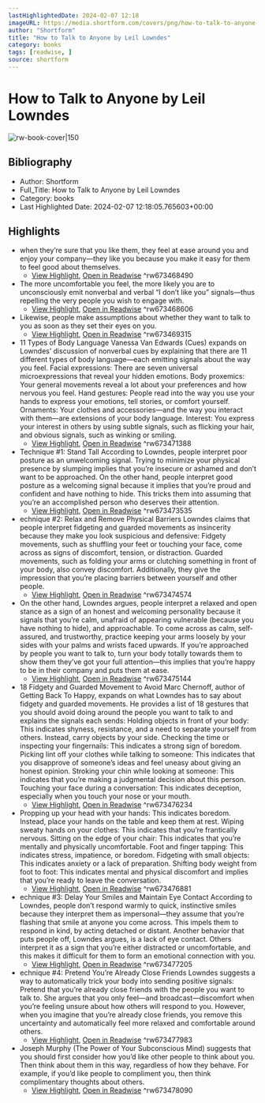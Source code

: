 ```yaml
---
lastHighlightedDate: 2024-02-07 12:18
imageURL: https://media.shortform.com/covers/png/how-to-talk-to-anyone-cover.png
author: "Shortform"
title: "How to Talk to Anyone by Leil Lowndes"
category: books
tags: [readwise, ]
source: shortform
---
```

# How to Talk to Anyone by Leil Lowndes

![rw-book-cover|150](https://media.shortform.com/covers/png/how-to-talk-to-anyone-cover.png)

## Bibliography
- Author: Shortform
- Full_Title: How to Talk to Anyone by Leil Lowndes
- Category: books
- Last Highlighted Date: 2024-02-07 12:18:05.765603+00:00

## Highlights
- when they’re sure that you like them, they feel at ease around you and enjoy your company—they like you because you make it easy for them to feel good about themselves.
    - [View Highlight](https://www.shortform.com/app/highlights/d4d674eb-4d3c-4ebb-9516-b048e909eabf), [Open in Readwise](https://readwise.io/open/673468490)
^rw673468490
- The more uncomfortable you feel, the more likely you are to unconsciously emit nonverbal and verbal “I don’t like you” signals—thus repelling the very people you wish to engage with.
    - [View Highlight](https://www.shortform.com/app/highlights/7ee47a9b-44ae-442e-b935-dafdeda0b509), [Open in Readwise](https://readwise.io/open/673468606)
^rw673468606
- Likewise, people make assumptions about whether they want to talk to you as soon as they set their eyes on you.
    - [View Highlight](https://www.shortform.com/app/highlights/bd451b9a-fcdb-4242-a240-02e0a3158c60), [Open in Readwise](https://readwise.io/open/673469315)
^rw673469315
- 11 Types of Body Language
  Vanessa Van Edwards (Cues) expands on Lowndes’ discussion of nonverbal cues by explaining that there are 11 different types of body language—each emitting signals about the way you feel.
  Facial expressions: There are seven universal microexpressions that reveal your hidden emotions.
  Body proxemics: Your general movements reveal a lot about your preferences and how nervous you feel.
  Hand gestures: People read into the way you use your hands to express your emotions, tell stories, or comfort yourself.
  Ornaments: Your clothes and accessories—and the way you interact with them—are extensions of your body language.
  Interest: You express your interest in others by using subtle signals, such as flicking your hair, and obvious signals, such as winking or smiling.
    - [View Highlight](https://www.shortform.com/app/highlights/9d2f7123-08b5-4211-ae27-c001cf2dd4b2), [Open in Readwise](https://readwise.io/open/673471388)
^rw673471388
- Technique #1: Stand Tall
  According to Lowndes, people interpret poor posture as an unwelcoming signal. Trying to minimize your physical presence by slumping implies that you’re insecure or ashamed and don’t want to be approached.
  On the other hand, people interpret good posture as a welcoming signal because it implies that you’re proud and confident and have nothing to hide. This tricks them into assuming that you’re an accomplished person who deserves their attention.
    - [View Highlight](https://www.shortform.com/app/highlights/51dff58e-4505-4ec2-a3ab-f9facdd57f4b), [Open in Readwise](https://readwise.io/open/673473535)
^rw673473535
- echnique #2: Relax and Remove Physical Barriers
  Lowndes claims that people interpret fidgeting and guarded movements as insincerity because they make you look suspicious and defensive:
  Fidgety movements, such as shuffling your feet or touching your face, come across as signs of discomfort, tension, or distraction. 
  Guarded movements, such as folding your arms or clutching something in front of your body, also convey discomfort. Additionally, they give the impression that you’re placing barriers between yourself and other people.
    - [View Highlight](https://www.shortform.com/app/highlights/ad62af6a-d02d-4545-a482-3d58c6c6cead), [Open in Readwise](https://readwise.io/open/673474574)
^rw673474574
- On the other hand, Lowndes argues, people interpret a relaxed and open stance as a sign of an honest and welcoming personality because it signals that you’re calm, unafraid of appearing vulnerable (because you have nothing to hide), and approachable. To come across as calm, self-assured, and trustworthy, practice keeping your arms loosely by your sides with your palms and wrists faced upwards. If you’re approached by people you want to talk to, turn your body totally towards them to show them they’ve got your full attention—this implies that you’re happy to be in their company and puts them at ease.
    - [View Highlight](https://www.shortform.com/app/highlights/96336098-55a8-40da-bbb4-85f98fea99bb), [Open in Readwise](https://readwise.io/open/673475144)
^rw673475144
- 18 Fidgety and Guarded Movement to Avoid
  Marc Chernoff, author of Getting Back To Happy, expands on what Lowndes has to say about fidgety and guarded movements. He provides a list of 18 gestures that you should avoid doing around the people you want to talk to and explains the signals each sends:
  Holding objects in front of your body: This indicates shyness, resistance, and a need to separate yourself from others. Instead, carry objects by your side.
  Checking the time or inspecting your fingernails: This indicates a strong sign of boredom.
  Picking lint off your clothes while talking to someone: This indicates that you disapprove of someone’s ideas and feel uneasy about giving an honest opinion.
  Stroking your chin while looking at someone: This indicates that you’re making a judgmental decision about this person.
  Touching your face during a conversation: This indicates deception, especially when you touch your nose or your mouth.
    - [View Highlight](https://www.shortform.com/app/highlights/f9a89e35-963c-402d-91d0-6d21872e73da), [Open in Readwise](https://readwise.io/open/673476234)
^rw673476234
- Propping up your head with your hands: This indicates boredom. Instead, place your hands on the table and keep them at rest.
  Wiping sweaty hands on your clothes: This indicates that you’re frantically nervous.
  Sitting on the edge of your chair: This indicates that you’re mentally and physically uncomfortable.
  Foot and finger tapping: This indicates stress, impatience, or boredom.
  Fidgeting with small objects: This indicates anxiety or a lack of preparation.
  Shifting body weight from foot to foot: This indicates mental and physical discomfort and implies that you’re ready to leave the conversation.
    - [View Highlight](https://www.shortform.com/app/highlights/a6fdab92-c190-41c3-b049-63545e051285), [Open in Readwise](https://readwise.io/open/673476881)
^rw673476881
- echnique #3: Delay Your Smiles and Maintain Eye Contact
  According to Lowndes, people don’t respond warmly to quick, instinctive smiles because they interpret them as impersonal—they assume that you’re flashing that smile at anyone you come across. This impels them to respond in kind, by acting detached or distant.
  Another behavior that puts people off, Lowndes argues, is a lack of eye contact. Others interpret it as a sign that you’re either distracted or uncomfortable, and this makes it difficult for them to form an emotional connection with you.
    - [View Highlight](https://www.shortform.com/app/highlights/7f372b9a-a32b-47f0-a20e-20f220e5a044), [Open in Readwise](https://readwise.io/open/673477205)
^rw673477205
- echnique #4: Pretend You’re Already Close Friends
  Lowndes suggests a way to automatically trick your body into sending positive signals: Pretend that you’re already close friends with the people you want to talk to. She argues that you only feel—and broadcast—discomfort when you’re feeling unsure about how others will respond to you. However, when you imagine that you’re already close friends, you remove this uncertainty and automatically feel more relaxed and comfortable around others.
    - [View Highlight](https://www.shortform.com/app/highlights/6d75cdf6-f5be-462d-9e35-2a2e92bb1f1b), [Open in Readwise](https://readwise.io/open/673477983)
^rw673477983
- Joseph Murphy (The Power of Your Subconscious Mind) suggests that you should first consider how you’d like other people to think about you. Then think about them in this way, regardless of how they behave. For example, if you’d like people to compliment you, then think complimentary thoughts about others.
    - [View Highlight](https://www.shortform.com/app/highlights/6c051a17-9f20-496c-b1b8-33b9f61213d9), [Open in Readwise](https://readwise.io/open/673478090)
^rw673478090


